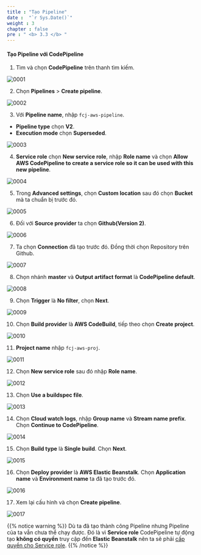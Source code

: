 ```yaml
---
title : "Tạo Pipeline"
date :  "`r Sys.Date()`" 
weight : 3
chapter : false
pre : " <b> 3.3 </b> "
---
```


#### Tạo Pipeline với CodePipeline

1. Tìm và chọn **CodePipeline** trên thanh tìm kiếm.

![0001](/images/3-CodePipeline/3.3-CreatePipeline/0001.svg)

2. Chọn **Pipelines** > **Create pipeline**.

![0002](/images/3-CodePipeline/3.3-CreatePipeline/0002.svg)

3. Với **Pipeline name**, nhập ```fcj-aws-pipeline```.
* **Pipeline type** chọn **V2**.
* **Execution mode** chọn **Superseded**.

![0003](/images/3-CodePipeline/3.3-CreatePipeline/0003.svg)

4. **Service role** chọn **New service role**, nhập **Role name** và chọn **Allow AWS CodePipeline to create a service role so it can be used with this new pipeline**.

![0004](/images/3-CodePipeline/3.3-CreatePipeline/0004.svg)

5. Trong **Advanced settings**, chọn **Custom location** sau đó chọn **Bucket** mà ta chuẩn bị trước đó.

![0005](/images/3-CodePipeline/3.3-CreatePipeline/0005.svg)

6. Đối với **Source provider** ta chọn **Github(Version 2)**. 

![0006](/images/3-CodePipeline/3.3-CreatePipeline/0006.svg)

7. Ta chọn **Connection** đã tạo trước đó. Đồng thời chọn Repository trên Github.

![0007](/images/3-CodePipeline/3.3-CreatePipeline/0007.svg)

8. Chọn nhánh **master** và **Output artifact format** là **CodePipeline default**.

![0008](/images/3-CodePipeline/3.3-CreatePipeline/0008.svg)

9. Chọn **Trigger** là **No filter**, chọn **Next**.

![0009](/images/3-CodePipeline/3.3-CreatePipeline/0009.svg)

10. Chọn **Build provider** là **AWS CodeBuild**, tiếp theo chọn **Create project**.

![0010](/images/3-CodePipeline/3.3-CreatePipeline/0010.svg)

11. **Project name** nhập ```fcj-aws-proj```.

![0011](/images/3-CodePipeline/3.3-CreatePipeline/0011.svg)

12. Chọn **New service role** sau đó nhập **Role name**.

![0012](/images/3-CodePipeline/3.3-CreatePipeline/0012.svg)

13. Chọn **Use a buildspec file**.

![0013](/images/3-CodePipeline/3.3-CreatePipeline/0013.svg)

14. Chọn **Cloud watch logs**, nhập **Group name** và **Stream name prefix**. Chọn **Continue to CodePipeline**.

![0014](/images/3-CodePipeline/3.3-CreatePipeline/0014.svg)

15. Chọn **Build type** là **Single build**. Chọn **Next**.

![0015](/images/3-CodePipeline/3.3-CreatePipeline/0015.svg)

16. Chọn **Deploy provider** là **AWS Elastic Beanstalk**. Chọn **Application name** và **Environment name** ta đã tạo trước đó.

![0016](/images/3-CodePipeline/3.3-CreatePipeline/0016.svg)

17. Xem lại cấu hình và chọn **Create pipeline**.

![0017](/images/3-CodePipeline/3.3-CreatePipeline/0017.svg)

{{% notice warning %}}
Dù ta đã tạo thành công Pipeline nhưng Pipeline của ta vẫn chưa thể chạy được. Đó là vì **Service role** CodePipeline tự động tạo **không có quyền** truy cập đến **Elastic Beanstalk** nên ta sẽ phải [cấp quyền cho Service role](/3-codepipeline/3.4-addrolepolicy).
{{% /notice %}}